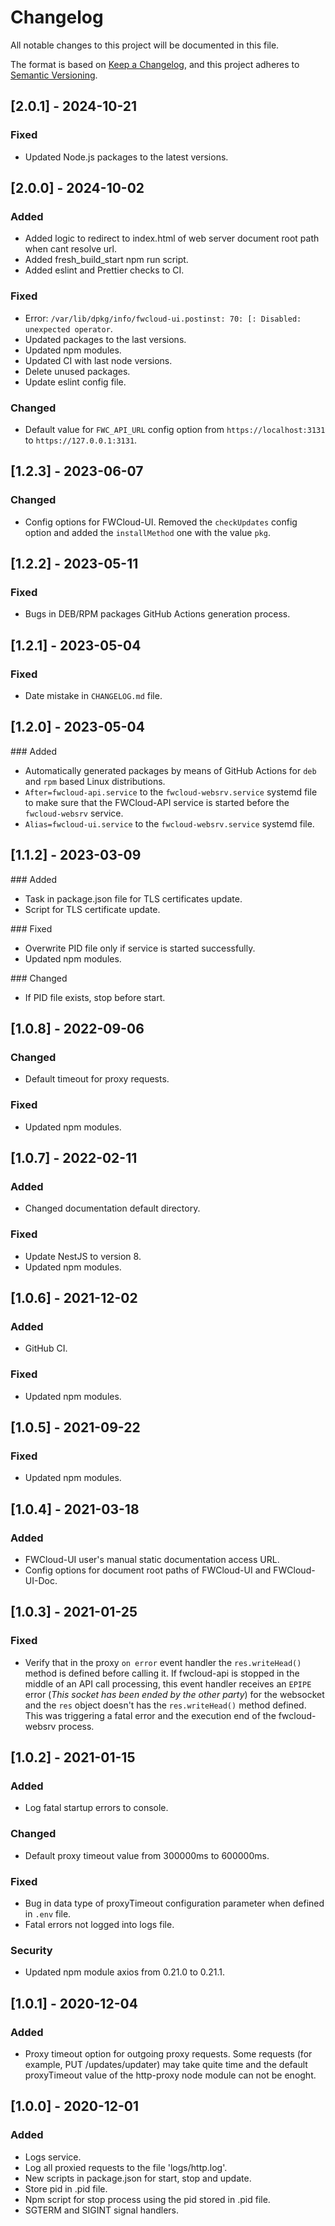# Changelog
All notable changes to this project will be documented in this file.

The format is based on [Keep a Changelog](https://keepachangelog.com/en/1.0.0/),
and this project adheres to [Semantic Versioning](https://semver.org/spec/v2.0.0.html).

## [2.0.1] - 2024-10-21
### Fixed
- Updated Node.js packages to the latest versions.


## [2.0.0] - 2024-10-02
### Added
- Added logic to redirect to index.html of web server document root path when cant resolve url.
- Added fresh_build_start npm run script.
- Added eslint and Prettier checks to CI.

### Fixed
- Error: `/var/lib/dpkg/info/fwcloud-ui.postinst: 70: [: Disabled: unexpected operator`.
- Updated packages to the last versions.
- Updated npm modules.
- Updated CI with last node versions.
- Delete unused packages.
- Update eslint config file.

### Changed
- Default value for `FWC_API_URL` config option from `https://localhost:3131` to `https://127.0.0.1:3131`.


## [1.2.3] - 2023-06-07
### Changed
- Config options for FWCloud-UI. Removed the `checkUpdates` config option and added the `installMethod` one with the value `pkg`.


## [1.2.2] - 2023-05-11
### Fixed
- Bugs in DEB/RPM packages GitHub Actions generation process.


## [1.2.1] - 2023-05-04
### Fixed
- Date mistake in `CHANGELOG.md` file.


## [1.2.0] - 2023-05-04
### Added
- Automatically generated packages by means of GitHub Actions for `deb` and `rpm` based Linux distributions.
- `After=fwcloud-api.service` to the `fwcloud-websrv.service` systemd file to make sure that the FWCloud-API service is started before the `fwcloud-websrv` service.
- `Alias=fwcloud-ui.service` to the `fwcloud-websrv.service` systemd file.


## [1.1.2] - 2023-03-09
### Added
- Task in package.json file for TLS certificates update.
- Script for TLS certificate update.

### Fixed
- Overwrite PID file only if service is started successfully.
- Updated npm modules.

### Changed
- If PID file exists, stop before start.


## [1.0.8] - 2022-09-06
### Changed
- Default timeout for proxy requests.

### Fixed
- Updated npm modules.


## [1.0.7] - 2022-02-11
### Added
- Changed documentation default directory.

### Fixed
- Update NestJS to version 8.
- Updated npm modules.


## [1.0.6] - 2021-12-02
### Added
- GitHub CI.

### Fixed
- Updated npm modules.


## [1.0.5] - 2021-09-22
### Fixed
- Updated npm modules.


## [1.0.4] - 2021-03-18
### Added
- FWCloud-UI user's manual static documentation access URL.
- Config options for document root paths of FWCloud-UI and FWCloud-UI-Doc.


## [1.0.3] - 2021-01-25
### Fixed
- Verify that in the proxy `on error` event handler the `res.writeHead()` method is defined before calling it. If fwcloud-api is stopped in the middle of an API call processing, this event handler receives an `EPIPE` error (*This socket has been ended by the other party*) for the websocket and the `res` object doesn't has the `res.writeHead()` method defined. This was triggering a fatal error and the execution end of the fwcloud-websrv process.


## [1.0.2] - 2021-01-15
### Added
- Log fatal startup errors to console.
  
### Changed
- Default proxy timeout value from 300000ms to 600000ms.

### Fixed
- Bug in data type of proxyTimeout configuration parameter when defined in `.env` file.
- Fatal errors not logged into logs file.

### Security
- Updated npm module axios from 0.21.0 to 0.21.1.


## [1.0.1] - 2020-12-04
### Added
- Proxy timeout option for outgoing proxy requests. Some requests (for example, PUT /updates/updater) may take quite time and the default proxyTimeout value of the http-proxy node module can not be enoght.


## [1.0.0] - 2020-12-01
### Added
- Logs service.
- Log all proxied requests to the file 'logs/http.log'.
- New scripts in package.json for start, stop and update.
- Store pid in .pid file.
- Npm script for stop process using the pid stored in .pid file.
- SGTERM and SIGINT signal handlers.